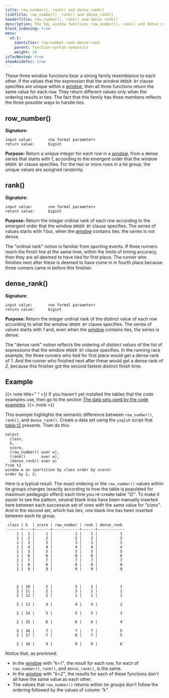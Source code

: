 ```yaml
---
title: row_number(), rank() and dense_rank()
linkTitle: row_number(), rank() and dense_rank()
headerTitle: row_number(), rank() and dense_rank()
description: The SQL window functions row_number(), rank() and dense_rank()
block_indexing: true
menu:
  v2.1:
    identifier: row-number-rank-dense-rank
    parent: function-syntax-semantics
    weight: 10
isTocNested: true
showAsideToc: true
---
```

These three window functions bear a strong family resemblance to each other. If the values that the expression that the window `ORDER BY` clause specifies are unique within a [_window_](../../sql-syntax-semantics/#the-window-definition-rule), then all three functions return the same value for each row. They return different values only when the ordering results in ties. The fact that this family has three members reflects the three possible ways to handle ties.

## row_number()

**Signature:**
```
input value:       <no formal parameter>
return value:      bigint
```
**Purpose:** Return a unique integer for each row in a [_window_](../../sql-syntax-semantics/#the-window-definition-rule), from a dense series that starts with _1_, according to the emergent order that the window `ORDER BY` clause specifies. For the two or more rows in a tie group, the unique values are assigned randomly.

## rank()

**Signature:**
```
input value:       <no formal parameter>
return value:      bigint
```
**Purpose:** Return the integer ordinal rank of each row according to the emergent order that the window `ORDER BY` clause specifies. The series of values starts with _1_ but, when the [_window_](../../sql-syntax-semantics/#the-window-definition-rule) contains ties, the series is not dense.

The "ordinal rank" notion is familiar from sporting events. If three runners reach the finish line at the same time, within the limits of timing accuracy, then they are all deemed to have tied for first place. The runner who finishes next after these is deemed to have come in in fourth place because three runners came in before this finisher.

## dense_rank()

**Signature:**
```
input value:       <no formal parameter>
return value:      bigint
```
**Purpose:** Return the integer ordinal rank of the distinct value of each row according to what the window `ORDER BY` clause specifies. The series of values starts with _1_ and, even when the [_window_](../../sql-syntax-semantics/#the-window-definition-rule) contains ties, the series is dense.

The "dense rank" notion reflects the ordering of _distinct values_ of the list of expressions that the window `ORDER BY` clause specifies. In the running race example, the three runners who tied for first place would get a dense rank of _1_. And the runner who finished next after these would get a dense rank of _2_, because this finisher got the second fastest distinct finish time.

## Example

{{< note title=" " >}}
If you haven't yet installed the tables that the code examples use, then go to the section [The data sets used by the code examples](../data-sets/).
{{< /note >}}

This example highlights the semantic difference between `row_number()`, `rank()`, and `dense_rank()`. Create a data set using the `ysqlsh` script that [table t2](../data-sets/table-t2/) presents. Then do this:
```postgresql
select
  class,
  k,
  score,
  (row_number() over w),
  (rank()       over w),
  (dense_rank() over w)
from t2
window w as (partition by class order by score)
order by 1, 2;
```
Here is a typical result. The exact ordering or the `row_number()` values within tie groups changes (exactly according to how the table is populated for maximum pedagogic effect) each time you re-create table _"t2"_. To make it easier to see the pattern, several blank lines have been manually inserted here between each successive set of rows with the same value for _"class"_. And in the second set, which has ties, one blank line has been inserted between each tie group.
```
 class | k  | score | row_number | rank | dense_rank 
-------+----+-------+------------+------+------------
     1 |  1 |     1 |          1 |    1 |          1
     1 |  2 |     2 |          2 |    2 |          2
     1 |  3 |     3 |          3 |    3 |          3
     1 |  4 |     4 |          4 |    4 |          4
     1 |  5 |     5 |          5 |    5 |          5
     1 |  6 |     6 |          6 |    6 |          6
     1 |  7 |     7 |          7 |    7 |          7
     1 |  8 |     8 |          8 |    8 |          8
     1 |  9 |     9 |          9 |    9 |          9
     
     
     
     2 | 10 |     2 |          2 |    1 |          1
     2 | 11 |     2 |          3 |    1 |          1
     2 | 12 |     2 |          1 |    1 |          1
     
     2 | 13 |     4 |          4 |    4 |          2
     
     2 | 14 |     5 |          5 |    5 |          3
     
     2 | 15 |     6 |          6 |    6 |          4
     
     2 | 16 |     7 |          7 |    7 |          5
     2 | 17 |     7 |          8 |    7 |          5
     
     2 | 18 |     9 |          9 |    9 |          6
```

Notice that, as promised:

- In the [_window_](../../sql-syntax-semantics/#the-window-definition-rule) with _"k=1"_, the result for each row, for each of `row_number()`, `rank()`, and `dense_rank()`, is the same.
- In the [_window_](../../sql-syntax-semantics/#the-window-definition-rule) with _"k=2"_, the results for each of these functions don't all have the same value as each other.
- The values that `row_number()` returns within tie groups don't follow the ordering followed by the values of column _"k"_.